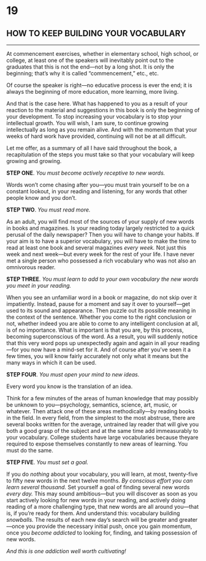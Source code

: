 # 19

## HOW TO KEEP BUILDING YOUR VOCABULARY

***

At commencement exercises, whether in elementary school, high school, or college, at least one of the speakers will inevitably point out to the graduates that this is not the end—not by a long shot. It is only the beginning; that’s why it is called “commencement,” etc., etc.

Of course the speaker is right—no educative process is ever the end; it is always the beginning of more education, more learning, more living.

And that is the case here. What has happened to you as a result of your reaction to the material and suggestions in this book is only the beginning of your development. To stop increasing your vocabulary is to stop your intellectual growth. You will wish, I am sure, to continue growing intellectually as long as you remain alive. And with the momentum that your weeks of hard work have provided, continuing will not be at all difficult.

Let me offer, as a summary of all I have said throughout the book, a recapitulation of the steps you must take so that your vocabulary will keep growing and growing.

**STEP ONE**. _You must become actively receptive to new words._

Words won’t come chasing after you—you must train yourself to be on a constant lookout, in your reading and listening, for any words that other people know and you don’t.

**STEP TWO**. _You must read more._

As an adult, you will find most of the sources of your supply of new words in books and magazines. Is your reading today largely restricted to a quick perusal of the daily newspaper? Then you will have to change your habits. If your aim is to have a superior vocabulary, you will have to make the time to read at least one book and several magazines _every week._ Not just this week and next week—but every week for the rest of your life. I have never met a single person who possessed a rich vocabulary who was not also an omnivorous reader.

**STEP THREE**. _You must learn to add to your own vocabulary the new words you meet in your reading._

When you see an unfamiliar word in a book or magazine, do not skip over it impatiently. Instead, pause for a moment and say it over to yourself—get used to its sound and appearance. Then puzzle out its possible meaning in the context of the sentence. Whether you come to the right conclusion or not, whether indeed you are able to come to any intelligent conclusion at all, is of no importance. What is important is that you are, by this process, becoming superconscious of the word. As a result, you will suddenly notice that this very word pops up unexpectedly again and again in all your reading—for you now have a mind-set for it. And of course after you’ve seen it a few times, you will know fairly accurately not only what it means but the many ways in which it can be used.

**STEP FOUR**. _You must open your mind to new ideas._

Every word you know is the translation of an idea.

Think for a few minutes of the areas of human knowledge that may possibly be unknown to you—psychology, semantics, science, art, music, or whatever. Then attack one of these areas methodically—by reading books in the field. In every field, from the simplest to the most abstruse, there are several books written for the average, untrained lay reader that will give you both a good grasp of the subject and at the same time add immeasurably to your vocabulary. College students have large vocabularies because theyare required to expose themselves constantly to new areas of learning. You must do the same.

**STEP FIVE**. _You must set a goal._

If you do _nothing_ about your vocabulary, you will learn, at most, twenty-five to fifty new words in the next twelve months. _By conscious effort you can learn several thousand._ Set yourself a goal of finding several new words _every day._ This may sound ambitious—but you will discover as soon as you start actively looking for new words in your reading, and actively doing reading of a more challenging type, that new words are all around you—that is, if you’re ready for them. And understand this: vocabulary building _snowballs._ The results of each new day’s search will be greater and greater—once you provide the necessary initial push, once you gain momentum, once you _become addicted_ to looking for, finding, and taking possession of new words.

_And this is one addiction well worth cultivating!_
